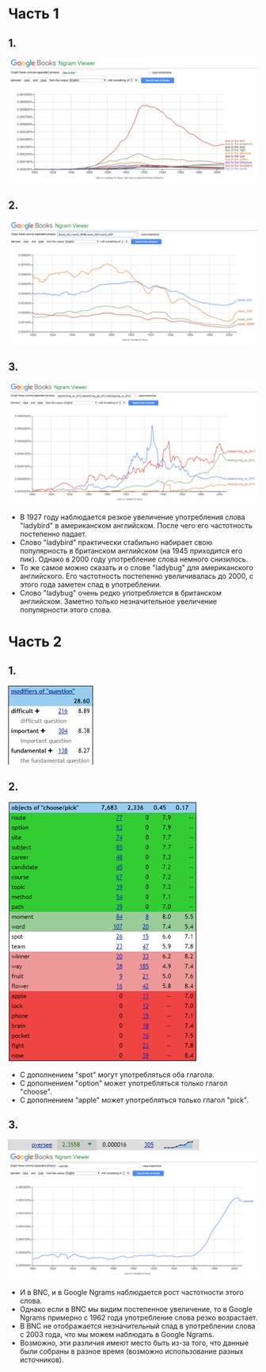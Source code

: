 # Часть 1
## 1.
![](https://github.com/greensberg/hw6/blob/master/due%20to.PNG)
## 2.
![](https://github.com/greensberg/hw6/blob/master/round.PNG)
## 3.
![](https://github.com/greensberg/hw6/blob/master/ladybird.PNG)
+ В 1927 году наблюдается резкое увеличение употребления слова "ladybird" в американском английском. После чего его частотность постепенно падает.
+ Слово "ladybird" практически стабильно набирает свою популярность в британском английском (на 1945 приходится его пик). Однако в 2000 году употребление слова немного снизилось.
+ То же самое можно сказать и о слове "ladybug" для американского английского. Его частотность постепенно увеличивалась до 2000, с этого года заметен спад в употреблении.
+ Слово "ladybug" очень редко употребляется в британском английском. Заметно только незначительное увеличение популярности этого слова.
# Часть 2
## 1.
![](https://github.com/greensberg/hw6/blob/master/question.PNG)
## 2. 
![](https://github.com/greensberg/hw6/blob/master/choose%20pick.PNG)
+ С дополнением "spot" могут употребляться оба глагола.
+ С дополнением "option" может употребляться только глагол "choose".
+ С дополнением "apple" может употребляться только глагол "pick".
## 3.
![](https://github.com/greensberg/hw6/blob/master/oversee%20sketch.PNG)
![](https://github.com/greensberg/hw6/blob/master/oversee%20ngram.PNG)
+ И в BNC, и в Google Ngrams наблюдается рост частотности этого слова.
+ Однако если в BNC мы видим постепенное увеличение, то в Google Ngrams примерно с 1962 года употребление слова резко возрастает.
+ В BNC не отображается незначительный спад в употреблении слова с 2003 года, что мы можем наблюдать в Google Ngrams.
+ Возможно, эти различия имеют место быть из-за того, что данные были собраны в разное время (возможно использование разных источников).
